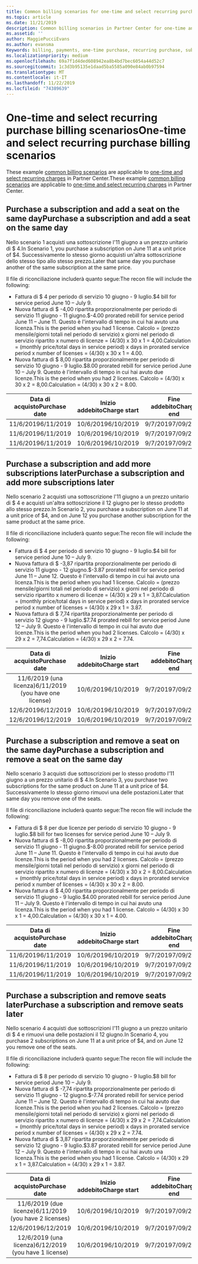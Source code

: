 ```yaml
---
title: Common billing scenarios for one-time and select recurring purchases | Partner Center
ms.topic: article
ms.date: 11/21/2019
description: Common billing scenarios in Partner Center for one-time and select recurring purchases (such as purchasing subscriptions, adding more subscriptions, adding and removing seats).
ms.assetid: ''
author: MaggiePucciEvans
ms.author: evansma
Keywords: billing, payments, one-time purchase, recurring purchase, subscriptions, seats
ms.localizationpriority: medium
ms.openlocfilehash: 69a7f1d4ded608942ea8b4bd7bec6054a44d52c7
ms.sourcegitcommit: 1c3d3b95135e1daad5ba5585a090e84ab0b97594
ms.translationtype: MT
ms.contentlocale: it-IT
ms.lasthandoff: 11/22/2019
ms.locfileid: "74389639"
---
```

# <a name="one-time-and-select-recurring-purchase-billing-scenarios"></a><span data-ttu-id="e1495-104">One-time and select recurring purchase billing scenarios</span><span class="sxs-lookup"><span data-stu-id="e1495-104">One-time and select recurring purchase billing scenarios</span></span>

<span data-ttu-id="e1495-105">These example [common billing scenarios](common-billing-scenarios.md) are applicable to [one-time and select recurring charges](one-time-and-recurring-billing.md) in Partner Center.</span><span class="sxs-lookup"><span data-stu-id="e1495-105">These example [common billing scenarios](common-billing-scenarios.md) are applicable to [one-time and select recurring charges](one-time-and-recurring-billing.md) in Partner Center.</span></span>

## <a name="purchase-a-subscription-and-add-a-seat-on-the-same-day"></a><span data-ttu-id="e1495-106">Purchase a subscription and add a seat on the same day</span><span class="sxs-lookup"><span data-stu-id="e1495-106">Purchase a subscription and add a seat on the same day</span></span>

<span data-ttu-id="e1495-107">Nello scenario 1 acquisti una sottoscrizione l'11 giugno a un prezzo unitario di $ 4.</span><span class="sxs-lookup"><span data-stu-id="e1495-107">In Scenario 1, you purchase a subscription on June 11 at a unit price of $4.</span></span> <span data-ttu-id="e1495-108">Successivamente lo stesso giorno acquisti un'altra sottoscrizione dello stesso tipo allo stesso prezzo.</span><span class="sxs-lookup"><span data-stu-id="e1495-108">Later that same day you purchase another of the same subscription at the same price.</span></span>

<span data-ttu-id="e1495-109">Il file di riconciliazione includerà quanto segue:</span><span class="sxs-lookup"><span data-stu-id="e1495-109">The recon file will include the following:</span></span>

- <span data-ttu-id="e1495-110">Fattura di $ 4 per periodo di servizio 10 giugno - 9 luglio.</span><span class="sxs-lookup"><span data-stu-id="e1495-110">$4 bill for service period June 10 – July 9.</span></span>
- <span data-ttu-id="e1495-111">Nuova fattura di $ -4,00 ripartita proporzionalmente per periodo di servizio 11 giugno - 11 giugno.</span><span class="sxs-lookup"><span data-stu-id="e1495-111">$-4.00 prorated rebill for service period June 11 – June 11.</span></span> <span data-ttu-id="e1495-112">Questo è l'intervallo di tempo in cui hai avuto una licenza.</span><span class="sxs-lookup"><span data-stu-id="e1495-112">This is the period when you had 1 license.</span></span> <span data-ttu-id="e1495-113">Calcolo = (prezzo mensile/giorni totali nel periodo di servizio) x giorni nel periodo di servizio ripartito x numero di licenze = (4/30) x 30 x 1 = 4,00.</span><span class="sxs-lookup"><span data-stu-id="e1495-113">Calculation = (monthly price/total days in service period) x days in prorated service period x number of licenses = (4/30) x 30 x 1 = 4.00.</span></span>
- <span data-ttu-id="e1495-114">Nuova fattura di $ 8,00 ripartita proporzionalmente per periodo di servizio 10 giugno - 9 luglio.</span><span class="sxs-lookup"><span data-stu-id="e1495-114">$8.00 prorated rebill for service period June 10 – July 9.</span></span> <span data-ttu-id="e1495-115">Questo è l'intervallo di tempo in cui hai avuto due licenze.</span><span class="sxs-lookup"><span data-stu-id="e1495-115">This is the period when you had 2 licenses.</span></span> <span data-ttu-id="e1495-116">Calcolo = (4/30) x 30 x 2 = 8,00.</span><span class="sxs-lookup"><span data-stu-id="e1495-116">Calculation = (4/30) x 30 x 2 = 8.00.</span></span>

|<span data-ttu-id="e1495-117">**Data di acquisto**</span><span class="sxs-lookup"><span data-stu-id="e1495-117">**Purchase date**</span></span>   |<span data-ttu-id="e1495-118">**Inizio addebito**</span><span class="sxs-lookup"><span data-stu-id="e1495-118">**Charge start**</span></span> |<span data-ttu-id="e1495-119">**Fine addebito**</span><span class="sxs-lookup"><span data-stu-id="e1495-119">**Charge end**</span></span>  |<span data-ttu-id="e1495-120">**Prezzo unitario**</span><span class="sxs-lookup"><span data-stu-id="e1495-120">**Unit price**</span></span>  |<span data-ttu-id="e1495-121">**Quantità**</span><span class="sxs-lookup"><span data-stu-id="e1495-121">**Quantity**</span></span>  |<span data-ttu-id="e1495-122">**Importo**</span><span class="sxs-lookup"><span data-stu-id="e1495-122">**Amount**</span></span> |<span data-ttu-id="e1495-123">**Tipo di addebito**</span><span class="sxs-lookup"><span data-stu-id="e1495-123">**Charge type**</span></span> |
|:------:|:------:|:------:|:------:|:------:|:------:|:-----:|
|<span data-ttu-id="e1495-124">11/6/2019</span><span class="sxs-lookup"><span data-stu-id="e1495-124">6/11/2019</span></span>      |<span data-ttu-id="e1495-125">10/6/2019</span><span class="sxs-lookup"><span data-stu-id="e1495-125">6/10/2019</span></span>   |<span data-ttu-id="e1495-126">9/7/2019</span><span class="sxs-lookup"><span data-stu-id="e1495-126">7/09/2019</span></span>         |<span data-ttu-id="e1495-127">$ 4</span><span class="sxs-lookup"><span data-stu-id="e1495-127">$4</span></span>                |<span data-ttu-id="e1495-128">1</span><span class="sxs-lookup"><span data-stu-id="e1495-128">1</span></span>                 |<span data-ttu-id="e1495-129">$ 4</span><span class="sxs-lookup"><span data-stu-id="e1495-129">$4</span></span>            |<span data-ttu-id="e1495-130">Nuova</span><span class="sxs-lookup"><span data-stu-id="e1495-130">New</span></span>         |
|<span data-ttu-id="e1495-131">11/6/2019</span><span class="sxs-lookup"><span data-stu-id="e1495-131">6/11/2019</span></span>     | <span data-ttu-id="e1495-132">10/6/2019</span><span class="sxs-lookup"><span data-stu-id="e1495-132">6/10/2019</span></span>    |<span data-ttu-id="e1495-133">9/7/2019</span><span class="sxs-lookup"><span data-stu-id="e1495-133">7/09/2019</span></span>        |<span data-ttu-id="e1495-134">$ 4</span><span class="sxs-lookup"><span data-stu-id="e1495-134">$4</span></span>        |<span data-ttu-id="e1495-135">1</span><span class="sxs-lookup"><span data-stu-id="e1495-135">1</span></span>        | <span data-ttu-id="e1495-136">$ -4</span><span class="sxs-lookup"><span data-stu-id="e1495-136">-$4</span></span>       |<span data-ttu-id="e1495-137">addQuantity</span><span class="sxs-lookup"><span data-stu-id="e1495-137">addQuantity</span></span>           |
|<span data-ttu-id="e1495-138">11/6/2019</span><span class="sxs-lookup"><span data-stu-id="e1495-138">6/11/2019</span></span>     | <span data-ttu-id="e1495-139">10/6/2019</span><span class="sxs-lookup"><span data-stu-id="e1495-139">6/10/2019</span></span>    |<span data-ttu-id="e1495-140">9/7/2019</span><span class="sxs-lookup"><span data-stu-id="e1495-140">7/09/2019</span></span>        |<span data-ttu-id="e1495-141">$ 4</span><span class="sxs-lookup"><span data-stu-id="e1495-141">$4</span></span>        | <span data-ttu-id="e1495-142">2</span><span class="sxs-lookup"><span data-stu-id="e1495-142">2</span></span>      |<span data-ttu-id="e1495-143">$ 8</span><span class="sxs-lookup"><span data-stu-id="e1495-143">$8</span></span>         |<span data-ttu-id="e1495-144">addQuantity</span><span class="sxs-lookup"><span data-stu-id="e1495-144">addQuantity</span></span>           |

## <a name="purchase-a-subscription-and-add-more-subscriptions-later"></a><span data-ttu-id="e1495-145">Purchase a subscription and add more subscriptions later</span><span class="sxs-lookup"><span data-stu-id="e1495-145">Purchase a subscription and add more subscriptions later</span></span>

<span data-ttu-id="e1495-146">Nello scenario 2 acquisti una sottoscrizione l'11 giugno a un prezzo unitario di $ 4 e acquisti un'altra sottoscrizione il 12 giugno per lo stesso prodotto allo stesso prezzo.</span><span class="sxs-lookup"><span data-stu-id="e1495-146">In Scenario 2, you purchase a subscription on June 11 at a unit price of $4, and on June 12 you purchase another subscription for the same product at the same price.</span></span>

<span data-ttu-id="e1495-147">Il file di riconciliazione includerà quanto segue:</span><span class="sxs-lookup"><span data-stu-id="e1495-147">The recon file will include the following:</span></span>

- <span data-ttu-id="e1495-148">Fattura di $ 4 per periodo di servizio 10 giugno - 9 luglio.</span><span class="sxs-lookup"><span data-stu-id="e1495-148">$4 bill for service period June 10 – July 9.</span></span>
- <span data-ttu-id="e1495-149">Nuova fattura di $ -3,87 ripartita proporzionalmente per periodo di servizio 11 giugno - 12 giugno.</span><span class="sxs-lookup"><span data-stu-id="e1495-149">$-3.87 prorated rebill for service period June 11 – June 12.</span></span> <span data-ttu-id="e1495-150">Questo è l'intervallo di tempo in cui hai avuto una licenza.</span><span class="sxs-lookup"><span data-stu-id="e1495-150">This is the period when you had 1 license.</span></span> <span data-ttu-id="e1495-151">Calcolo = (prezzo mensile/giorni totali nel periodo di servizio) x giorni nel periodo di servizio ripartito x numero di licenze = (4/30) x 29 x 1 = 3,87.</span><span class="sxs-lookup"><span data-stu-id="e1495-151">Calculation = (monthly price/total days in service period) x days in prorated service period x number of licenses = (4/30) x 29 x 1 = 3.87.</span></span>
- <span data-ttu-id="e1495-152">Nuova fattura di $ 7,74 ripartita proporzionalmente per periodo di servizio 12 giugno - 9 luglio.</span><span class="sxs-lookup"><span data-stu-id="e1495-152">$7.74 prorated rebill for service period June 12 – July 9.</span></span> <span data-ttu-id="e1495-153">Questo è l'intervallo di tempo in cui hai avuto due licenze.</span><span class="sxs-lookup"><span data-stu-id="e1495-153">This is the period when you had 2 licenses.</span></span> <span data-ttu-id="e1495-154">Calcolo = (4/30) x 29 x 2 = 7,74.</span><span class="sxs-lookup"><span data-stu-id="e1495-154">Calculation = (4/30) x 29 x 2 = 7.74.</span></span>

|<span data-ttu-id="e1495-155">**Data di acquisto**</span><span class="sxs-lookup"><span data-stu-id="e1495-155">**Purchase date**</span></span>   |<span data-ttu-id="e1495-156">**Inizio addebito**</span><span class="sxs-lookup"><span data-stu-id="e1495-156">**Charge start**</span></span> |<span data-ttu-id="e1495-157">**Fine addebito**</span><span class="sxs-lookup"><span data-stu-id="e1495-157">**Charge end**</span></span>  |<span data-ttu-id="e1495-158">**Prezzo unitario**</span><span class="sxs-lookup"><span data-stu-id="e1495-158">**Unit price**</span></span>  |<span data-ttu-id="e1495-159">**Quantità**</span><span class="sxs-lookup"><span data-stu-id="e1495-159">**Quantity**</span></span>  |<span data-ttu-id="e1495-160">**Importo**</span><span class="sxs-lookup"><span data-stu-id="e1495-160">**Amount**</span></span> |<span data-ttu-id="e1495-161">**Tipo di addebito**</span><span class="sxs-lookup"><span data-stu-id="e1495-161">**Charge type**</span></span> |
|:------:|:------:|:------:|:------:|:------:|:------:|:-----:|
|<span data-ttu-id="e1495-162">11/6/2019 (una licenza)</span><span class="sxs-lookup"><span data-stu-id="e1495-162">6/11/2019 (you have one license)</span></span>     |<span data-ttu-id="e1495-163">10/6/2019</span><span class="sxs-lookup"><span data-stu-id="e1495-163">6/10/2019</span></span>   |<span data-ttu-id="e1495-164">9/7/2019</span><span class="sxs-lookup"><span data-stu-id="e1495-164">7/09/2019</span></span>         |<span data-ttu-id="e1495-165">$ 4</span><span class="sxs-lookup"><span data-stu-id="e1495-165">$4</span></span>         |<span data-ttu-id="e1495-166">1</span><span class="sxs-lookup"><span data-stu-id="e1495-166">1</span></span>        |<span data-ttu-id="e1495-167">$ 4</span><span class="sxs-lookup"><span data-stu-id="e1495-167">$4</span></span>            |<span data-ttu-id="e1495-168">Nuova</span><span class="sxs-lookup"><span data-stu-id="e1495-168">New</span></span>         |
|<span data-ttu-id="e1495-169">12/6/2019</span><span class="sxs-lookup"><span data-stu-id="e1495-169">6/12/2019</span></span>     | <span data-ttu-id="e1495-170">10/6/2019</span><span class="sxs-lookup"><span data-stu-id="e1495-170">6/10/2019</span></span>    |<span data-ttu-id="e1495-171">9/7/2019</span><span class="sxs-lookup"><span data-stu-id="e1495-171">7/09/2019</span></span>        |<span data-ttu-id="e1495-172">$ 4</span><span class="sxs-lookup"><span data-stu-id="e1495-172">$4</span></span>        |<span data-ttu-id="e1495-173">1</span><span class="sxs-lookup"><span data-stu-id="e1495-173">1</span></span>        | <span data-ttu-id="e1495-174">$ -3,87</span><span class="sxs-lookup"><span data-stu-id="e1495-174">-$3.87</span></span>       |<span data-ttu-id="e1495-175">addQuantity</span><span class="sxs-lookup"><span data-stu-id="e1495-175">addQuantity</span></span>           |
|<span data-ttu-id="e1495-176">12/6/2019</span><span class="sxs-lookup"><span data-stu-id="e1495-176">6/12/2019</span></span>     | <span data-ttu-id="e1495-177">10/6/2019</span><span class="sxs-lookup"><span data-stu-id="e1495-177">6/10/2019</span></span>    |<span data-ttu-id="e1495-178">9/7/2019</span><span class="sxs-lookup"><span data-stu-id="e1495-178">7/09/2019</span></span>        |<span data-ttu-id="e1495-179">$ 4</span><span class="sxs-lookup"><span data-stu-id="e1495-179">$4</span></span>        | <span data-ttu-id="e1495-180">2</span><span class="sxs-lookup"><span data-stu-id="e1495-180">2</span></span>      |<span data-ttu-id="e1495-181">$ 7,74</span><span class="sxs-lookup"><span data-stu-id="e1495-181">$7.74</span></span>       |<span data-ttu-id="e1495-182">addQuantity</span><span class="sxs-lookup"><span data-stu-id="e1495-182">addQuantity</span></span>           |

## <a name="purchase-a-subscription-and-remove-a-seat-on-the-same-day"></a><span data-ttu-id="e1495-183">Purchase a subscription and remove a seat on the same day</span><span class="sxs-lookup"><span data-stu-id="e1495-183">Purchase a subscription and remove a seat on the same day</span></span>

<span data-ttu-id="e1495-184">Nello scenario 3 acquisti due sottoscrizioni per lo stesso prodotto l'11 giugno a un prezzo unitario di $ 4.</span><span class="sxs-lookup"><span data-stu-id="e1495-184">In Scenario 3, you purchase two subscriptions for the same product on June 11 at a unit price of $4.</span></span> <span data-ttu-id="e1495-185">Successivamente lo stesso giorno rimuovi una delle postazioni.</span><span class="sxs-lookup"><span data-stu-id="e1495-185">Later that same day you remove one of the seats.</span></span>  

<span data-ttu-id="e1495-186">Il file di riconciliazione includerà quanto segue:</span><span class="sxs-lookup"><span data-stu-id="e1495-186">The recon file will include the following:</span></span>

- <span data-ttu-id="e1495-187">Fattura di $ 8 per due licenze per periodo di servizio 10 giugno - 9 luglio.</span><span class="sxs-lookup"><span data-stu-id="e1495-187">$8 bill for two licenses for service period June 10 – July 9.</span></span>
- <span data-ttu-id="e1495-188">Nuova fattura di $ -8,00 ripartita proporzionalmente per periodo di servizio 11 giugno - 11 giugno.</span><span class="sxs-lookup"><span data-stu-id="e1495-188">$-8.00 prorated rebill for service period June 11 – June 11.</span></span> <span data-ttu-id="e1495-189">Questo è l'intervallo di tempo in cui hai avuto due licenze.</span><span class="sxs-lookup"><span data-stu-id="e1495-189">This is the period when you had 2 licenses.</span></span> <span data-ttu-id="e1495-190">Calcolo = (prezzo mensile/giorni totali nel periodo di servizio) x giorni nel periodo di servizio ripartito x numero di licenze = (4/30) x 30 x 2 = 8,00.</span><span class="sxs-lookup"><span data-stu-id="e1495-190">Calculation = (monthly price/total days in service period) x days in prorated service period x number of licenses = (4/30) x 30 x 2 = 8.00.</span></span>
- <span data-ttu-id="e1495-191">Nuova fattura di $ 4,00 ripartita proporzionalmente per periodo di servizio 11 giugno - 9 luglio.</span><span class="sxs-lookup"><span data-stu-id="e1495-191">$4.00 prorated rebill for service period June 11 – July 9.</span></span> <span data-ttu-id="e1495-192">Questo è l'intervallo di tempo in cui hai avuto una licenza.</span><span class="sxs-lookup"><span data-stu-id="e1495-192">This is the period when you had 1 license.</span></span> <span data-ttu-id="e1495-193">Calcolo = (4/30) x 30 x 1 = 4,00.</span><span class="sxs-lookup"><span data-stu-id="e1495-193">Calculation = (4/30) x 30 x 1 = 4.00.</span></span>

|<span data-ttu-id="e1495-194">**Data di acquisto**</span><span class="sxs-lookup"><span data-stu-id="e1495-194">**Purchase date**</span></span>   |<span data-ttu-id="e1495-195">**Inizio addebito**</span><span class="sxs-lookup"><span data-stu-id="e1495-195">**Charge start**</span></span> |<span data-ttu-id="e1495-196">**Fine addebito**</span><span class="sxs-lookup"><span data-stu-id="e1495-196">**Charge end**</span></span>  |<span data-ttu-id="e1495-197">**Prezzo unitario**</span><span class="sxs-lookup"><span data-stu-id="e1495-197">**Unit price**</span></span>  |<span data-ttu-id="e1495-198">**Quantità**</span><span class="sxs-lookup"><span data-stu-id="e1495-198">**Quantity**</span></span>  |<span data-ttu-id="e1495-199">**Importo**</span><span class="sxs-lookup"><span data-stu-id="e1495-199">**Amount**</span></span> |<span data-ttu-id="e1495-200">**Tipo di addebito**</span><span class="sxs-lookup"><span data-stu-id="e1495-200">**Charge type**</span></span> |
|:------:|:------:|:------:|:------:|:------:|:------:|:-----:|
|<span data-ttu-id="e1495-201">11/6/2019</span><span class="sxs-lookup"><span data-stu-id="e1495-201">6/11/2019</span></span>      |<span data-ttu-id="e1495-202">10/6/2019</span><span class="sxs-lookup"><span data-stu-id="e1495-202">6/10/2019</span></span>   |<span data-ttu-id="e1495-203">9/7/2019</span><span class="sxs-lookup"><span data-stu-id="e1495-203">7/09/2019</span></span>         |<span data-ttu-id="e1495-204">$ 4</span><span class="sxs-lookup"><span data-stu-id="e1495-204">$4</span></span>                |<span data-ttu-id="e1495-205">2</span><span class="sxs-lookup"><span data-stu-id="e1495-205">2</span></span>                 |<span data-ttu-id="e1495-206">$ 8</span><span class="sxs-lookup"><span data-stu-id="e1495-206">$8</span></span>            |<span data-ttu-id="e1495-207">Nuova</span><span class="sxs-lookup"><span data-stu-id="e1495-207">New</span></span>         |
|<span data-ttu-id="e1495-208">11/6/2019</span><span class="sxs-lookup"><span data-stu-id="e1495-208">6/11/2019</span></span>     | <span data-ttu-id="e1495-209">10/6/2019</span><span class="sxs-lookup"><span data-stu-id="e1495-209">6/10/2019</span></span>    |<span data-ttu-id="e1495-210">9/7/2019</span><span class="sxs-lookup"><span data-stu-id="e1495-210">7/09/2019</span></span>        |<span data-ttu-id="e1495-211">$ 4</span><span class="sxs-lookup"><span data-stu-id="e1495-211">$4</span></span>        |<span data-ttu-id="e1495-212">2</span><span class="sxs-lookup"><span data-stu-id="e1495-212">2</span></span>        | <span data-ttu-id="e1495-213">$ -8</span><span class="sxs-lookup"><span data-stu-id="e1495-213">-$8</span></span>       |<span data-ttu-id="e1495-214">removeQuantity</span><span class="sxs-lookup"><span data-stu-id="e1495-214">removeQuantity</span></span>           |
|<span data-ttu-id="e1495-215">11/6/2019</span><span class="sxs-lookup"><span data-stu-id="e1495-215">6/11/2019</span></span>     | <span data-ttu-id="e1495-216">10/6/2019</span><span class="sxs-lookup"><span data-stu-id="e1495-216">6/10/2019</span></span>    |<span data-ttu-id="e1495-217">9/7/2019</span><span class="sxs-lookup"><span data-stu-id="e1495-217">7/09/2019</span></span>        |<span data-ttu-id="e1495-218">$ 4</span><span class="sxs-lookup"><span data-stu-id="e1495-218">$4</span></span>        | <span data-ttu-id="e1495-219">1</span><span class="sxs-lookup"><span data-stu-id="e1495-219">1</span></span>      |<span data-ttu-id="e1495-220">$ 4</span><span class="sxs-lookup"><span data-stu-id="e1495-220">$4</span></span>         |<span data-ttu-id="e1495-221">removeQuantity</span><span class="sxs-lookup"><span data-stu-id="e1495-221">removeQuantity</span></span>           |

## <a name="purchase-a-subscription-and-remove-seats-later"></a><span data-ttu-id="e1495-222">Purchase a subscription and remove seats later</span><span class="sxs-lookup"><span data-stu-id="e1495-222">Purchase a subscription and remove seats later</span></span>

<span data-ttu-id="e1495-223">Nello scenario 4 acquisti due sottoscrizioni l'11 giugno a un prezzo unitario di $ 4 e rimuovi una delle postazioni il 12 giugno.</span><span class="sxs-lookup"><span data-stu-id="e1495-223">In Scenario 4, you purchase 2 subscriptions on June 11 at a unit price of $4, and on June 12 you remove one of the seats.</span></span>

<span data-ttu-id="e1495-224">Il file di riconciliazione includerà quanto segue:</span><span class="sxs-lookup"><span data-stu-id="e1495-224">The recon file will include the following:</span></span>

- <span data-ttu-id="e1495-225">Fattura di $ 8 per periodo di servizio 10 giugno - 9 luglio.</span><span class="sxs-lookup"><span data-stu-id="e1495-225">$8 bill for service period June 10 – July 9.</span></span>
- <span data-ttu-id="e1495-226">Nuova fattura di $ -7,74 ripartita proporzionalmente per periodo di servizio 11 giugno - 12 giugno.</span><span class="sxs-lookup"><span data-stu-id="e1495-226">$-7.74 prorated rebill for service period June 11 – June 12.</span></span> <span data-ttu-id="e1495-227">Questo è l'intervallo di tempo in cui hai avuto due licenze.</span><span class="sxs-lookup"><span data-stu-id="e1495-227">This is the period when you had 2 licenses.</span></span> <span data-ttu-id="e1495-228">Calcolo = (prezzo mensile/giorni totali nel periodo di servizio) x giorni nel periodo di servizio ripartito x numero di licenze = (4/30) x 29 x 2 = 7,74.</span><span class="sxs-lookup"><span data-stu-id="e1495-228">Calculation = (monthly price/total days in service period) x days in prorated service period x number of licenses = (4/30) x 29 x 2 = 7.74.</span></span>
- <span data-ttu-id="e1495-229">Nuova fattura di $ 3,87 ripartita proporzionalmente per periodo di servizio 12 giugno - 9 luglio.</span><span class="sxs-lookup"><span data-stu-id="e1495-229">$3.87 prorated rebill for service period June 12 – July 9.</span></span> <span data-ttu-id="e1495-230">Questo è l'intervallo di tempo in cui hai avuto una licenza.</span><span class="sxs-lookup"><span data-stu-id="e1495-230">This is the period when you had 1 license.</span></span> <span data-ttu-id="e1495-231">Calcolo = (4/30) x 29 x 1 = 3,87.</span><span class="sxs-lookup"><span data-stu-id="e1495-231">Calculation = (4/30) x 29 x 1 = 3.87.</span></span>

|<span data-ttu-id="e1495-232">**Data di acquisto**</span><span class="sxs-lookup"><span data-stu-id="e1495-232">**Purchase date**</span></span>   |<span data-ttu-id="e1495-233">**Inizio addebito**</span><span class="sxs-lookup"><span data-stu-id="e1495-233">**Charge start**</span></span> |<span data-ttu-id="e1495-234">**Fine addebito**</span><span class="sxs-lookup"><span data-stu-id="e1495-234">**Charge end**</span></span>  |<span data-ttu-id="e1495-235">**Prezzo unitario**</span><span class="sxs-lookup"><span data-stu-id="e1495-235">**Unit price**</span></span>  |<span data-ttu-id="e1495-236">**Quantità**</span><span class="sxs-lookup"><span data-stu-id="e1495-236">**Quantity**</span></span>  |<span data-ttu-id="e1495-237">**Importo**</span><span class="sxs-lookup"><span data-stu-id="e1495-237">**Amount**</span></span> |<span data-ttu-id="e1495-238">**Tipo di addebito**</span><span class="sxs-lookup"><span data-stu-id="e1495-238">**Charge type**</span></span> |
|:------:|:------:|:------:|:------:|:------:|:------:|:-----:|
|<span data-ttu-id="e1495-239">11/6/2019 (due licenze)</span><span class="sxs-lookup"><span data-stu-id="e1495-239">6/11/2019 (you have 2 licenses)</span></span>     |<span data-ttu-id="e1495-240">10/6/2019</span><span class="sxs-lookup"><span data-stu-id="e1495-240">6/10/2019</span></span>   |<span data-ttu-id="e1495-241">9/7/2019</span><span class="sxs-lookup"><span data-stu-id="e1495-241">7/09/2019</span></span>         |<span data-ttu-id="e1495-242">$ 4</span><span class="sxs-lookup"><span data-stu-id="e1495-242">$4</span></span>         |<span data-ttu-id="e1495-243">2</span><span class="sxs-lookup"><span data-stu-id="e1495-243">2</span></span>        |<span data-ttu-id="e1495-244">$ 8</span><span class="sxs-lookup"><span data-stu-id="e1495-244">$8</span></span>       |<span data-ttu-id="e1495-245">Nuova</span><span class="sxs-lookup"><span data-stu-id="e1495-245">New</span></span>       |
|<span data-ttu-id="e1495-246">12/6/2019</span><span class="sxs-lookup"><span data-stu-id="e1495-246">6/12/2019</span></span>     | <span data-ttu-id="e1495-247">10/6/2019</span><span class="sxs-lookup"><span data-stu-id="e1495-247">6/10/2019</span></span>    |<span data-ttu-id="e1495-248">9/7/2019</span><span class="sxs-lookup"><span data-stu-id="e1495-248">7/09/2019</span></span>        |<span data-ttu-id="e1495-249">$ 4</span><span class="sxs-lookup"><span data-stu-id="e1495-249">$4</span></span>        |<span data-ttu-id="e1495-250">2</span><span class="sxs-lookup"><span data-stu-id="e1495-250">2</span></span>        | <span data-ttu-id="e1495-251">$ -7,74</span><span class="sxs-lookup"><span data-stu-id="e1495-251">-$7.74</span></span>       |<span data-ttu-id="e1495-252">removeQuantity</span><span class="sxs-lookup"><span data-stu-id="e1495-252">removeQuantity</span></span>           |
|<span data-ttu-id="e1495-253">12/6/2019 (una licenza)</span><span class="sxs-lookup"><span data-stu-id="e1495-253">6/12/2019 (you have 1 license)</span></span>    | <span data-ttu-id="e1495-254">10/6/2019</span><span class="sxs-lookup"><span data-stu-id="e1495-254">6/10/2019</span></span>    |<span data-ttu-id="e1495-255">9/7/2019</span><span class="sxs-lookup"><span data-stu-id="e1495-255">7/09/2019</span></span>   |<span data-ttu-id="e1495-256">$ 4</span><span class="sxs-lookup"><span data-stu-id="e1495-256">$4</span></span>    |<span data-ttu-id="e1495-257">1</span><span class="sxs-lookup"><span data-stu-id="e1495-257">1</span></span>      |<span data-ttu-id="e1495-258">$ 3,87</span><span class="sxs-lookup"><span data-stu-id="e1495-258">$3.87</span></span>    |<span data-ttu-id="e1495-259">removeQuantity</span><span class="sxs-lookup"><span data-stu-id="e1495-259">removeQuantity</span></span> |
